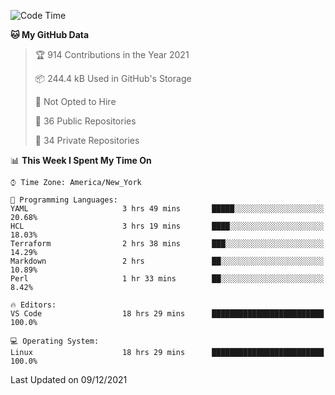 <!--START_SECTION:waka-->
![Code Time](http://img.shields.io/badge/Code%20Time-34%20hrs%2032%20mins-blue)

**🐱 My GitHub Data** 

> 🏆 914 Contributions in the Year 2021
 > 
> 📦 244.4 kB Used in GitHub's Storage 
 > 
> 🚫 Not Opted to Hire
 > 
> 📜 36 Public Repositories 
 > 
> 🔑 34 Private Repositories  
 > 
📊 **This Week I Spent My Time On** 

```text
⌚︎ Time Zone: America/New_York

💬 Programming Languages: 
YAML                     3 hrs 49 mins       █████░░░░░░░░░░░░░░░░░░░░   20.68% 
HCL                      3 hrs 19 mins       ████░░░░░░░░░░░░░░░░░░░░░   18.03% 
Terraform                2 hrs 38 mins       ███░░░░░░░░░░░░░░░░░░░░░░   14.29% 
Markdown                 2 hrs               ██░░░░░░░░░░░░░░░░░░░░░░░   10.89% 
Perl                     1 hr 33 mins        ██░░░░░░░░░░░░░░░░░░░░░░░   8.42%

🔥 Editors: 
VS Code                  18 hrs 29 mins      █████████████████████████   100.0%

💻 Operating System: 
Linux                    18 hrs 29 mins      █████████████████████████   100.0%

```


 Last Updated on 09/12/2021
<!--END_SECTION:waka-->
